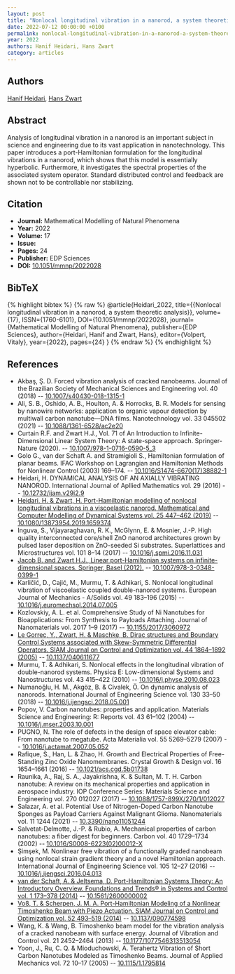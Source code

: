 ```yaml
---
layout: post
title: "Nonlocal longitudinal vibration in a nanorod, a system theoretic analysis"
date: 2022-07-12 00:00:00 +0100
permalink: nonlocal-longitudinal-vibration-in-a-nanorod-a-system-theoretic-analysis
year: 2022
authors: Hanif Heidari, Hans Zwart
category: articles
---
```

 
## Authors
[Hanif Heidari](authors/hanif-heidari), [Hans Zwart](authors/hans-zwart)
 
## Abstract
Analysis of longitudinal vibration in a nanorod is an important subject in science and engineering due to its vast application in nanotechnology. This paper introduces a port-Hamiltonian formulation for the longitudinal vibrations in a nanorod, which shows that this model is essentially hyperbolic. Furthermore, it investigates the spectral properties of the associated system operator. Standard distributed control and feedback are shown not to be controllable nor stabilizing.
 
## Citation
- **Journal:** Mathematical Modelling of Natural Phenomena
- **Year:** 2022
- **Volume:** 17
- **Issue:** 
- **Pages:** 24
- **Publisher:** EDP Sciences
- **DOI:** [10.1051/mmnp/2022028](https://doi.org/10.1051/mmnp/2022028)
 
## BibTeX
{% highlight bibtex %}
{% raw %}
@article{Heidari_2022,
  title={{Nonlocal longitudinal vibration in a nanorod, a system theoretic analysis}},
  volume={17},
  ISSN={1760-6101},
  DOI={10.1051/mmnp/2022028},
  journal={Mathematical Modelling of Natural Phenomena},
  publisher={EDP Sciences},
  author={Heidari, Hanif and Zwart, Hans},
  editor={Volpert, Vitaly},
  year={2022},
  pages={24}
}
{% endraw %}
{% endhighlight %}
 
## References
- Akbaş, Ş. D. Forced vibration analysis of cracked nanobeams. Journal of the Brazilian Society of Mechanical Sciences and Engineering vol. 40 (2018) -- [10.1007/s40430-018-1315-1](https://doi.org/10.1007/s40430-018-1315-1)
- Ali, S. B., Oshido, A. B., Houlton, A. & Horrocks, B. R. Models for sensing by nanowire networks: application to organic vapour detection by multiwall carbon nanotube—DNA films. Nanotechnology vol. 33 045502 (2021) -- [10.1088/1361-6528/ac2e20](https://doi.org/10.1088/1361-6528/ac2e20)
- Curtain R.F. and Zwart H.J., Vol. 71 of An Introduction to Infinite-Dimensional Linear System Theory: A state-space approach. Springer-Nature (2020). -- [10.1007/978-1-0716-0590-5_3](https://doi.org/10.1007/978-1-0716-0590-5_3)
- Golo G., van der Schaft A. and Stramigioli S., Hamiltonian formulation of planar beams. IFAC Workshop on Lagrangian and Hamiltonian Methods for Nonlinear Control (2003) 169–174. -- [10.1016/S1474-6670(17)38882-1](https://doi.org/10.1016/S1474-6670(17)38882-1)
- Heidari, H. DYNAMICAL ANALYSIS OF AN AXIALLY VIBRATING NANOROD. International Journal of Apllied Mathematics vol. 29 (2016) -- [10.12732/ijam.v29i2.9](https://doi.org/10.12732/ijam.v29i2.9)
- [Heidari, H. & Zwart, H. Port-Hamiltonian modelling of nonlocal longitudinal vibrations in a viscoelastic nanorod. Mathematical and Computer Modelling of Dynamical Systems vol. 25 447–462 (2019)](port-hamiltonian-modelling-of-nonlocal-longitudinal-vibrations-in-a-viscoelastic-nanorod) -- [10.1080/13873954.2019.1659374](https://doi.org/10.1080/13873954.2019.1659374)
- Inguva, S., Vijayaraghavan, R. K., McGlynn, E. & Mosnier, J.-P. High quality interconnected core/shell ZnO nanorod architectures grown by pulsed laser deposition on ZnO-seeded Si substrates. Superlattices and Microstructures vol. 101 8–14 (2017) -- [10.1016/j.spmi.2016.11.031](https://doi.org/10.1016/j.spmi.2016.11.031)
- [Jacob B. and Zwart H.J., Linear port-Hamiltonian systems on infinite-dimensional spaces. Springer, Basel (2012).](linear-port-hamiltonian-systems-on-infinite-dimensional-spaces) -- [10.1007/978-3-0348-0399-1](https://doi.org/10.1007/978-3-0348-0399-1)
- Karličić, D., Cajić, M., Murmu, T. & Adhikari, S. Nonlocal longitudinal vibration of viscoelastic coupled double-nanorod systems. European Journal of Mechanics - A/Solids vol. 49 183–196 (2015) -- [10.1016/j.euromechsol.2014.07.005](https://doi.org/10.1016/j.euromechsol.2014.07.005)
- Kozlovskiy, A. L. et al. Comprehensive Study of Ni Nanotubes for Bioapplications: From Synthesis to Payloads Attaching. Journal of Nanomaterials vol. 2017 1–9 (2017) -- [10.1155/2017/3060972](https://doi.org/10.1155/2017/3060972)
- [Le Gorrec, Y., Zwart, H. & Maschke, B. Dirac structures and Boundary Control Systems associated with Skew-Symmetric Differential Operators. SIAM Journal on Control and Optimization vol. 44 1864–1892 (2005)](dirac-structures-and-boundary-control-systems-associated-with-skew-symmetric-differential-operators) -- [10.1137/040611677](https://doi.org/10.1137/040611677)
- Murmu, T. & Adhikari, S. Nonlocal effects in the longitudinal vibration of double-nanorod systems. Physica E: Low-dimensional Systems and Nanostructures vol. 43 415–422 (2010) -- [10.1016/j.physe.2010.08.023](https://doi.org/10.1016/j.physe.2010.08.023)
- Numanoğlu, H. M., Akgöz, B. & Civalek, Ö. On dynamic analysis of nanorods. International Journal of Engineering Science vol. 130 33–50 (2018) -- [10.1016/j.ijengsci.2018.05.001](https://doi.org/10.1016/j.ijengsci.2018.05.001)
- Popov, V. Carbon nanotubes: properties and application. Materials Science and Engineering: R: Reports vol. 43 61–102 (2004) -- [10.1016/j.mser.2003.10.001](https://doi.org/10.1016/j.mser.2003.10.001)
- PUGNO, N. The role of defects in the design of space elevator cable: From nanotube to megatube. Acta Materialia vol. 55 5269–5279 (2007) -- [10.1016/j.actamat.2007.05.052](https://doi.org/10.1016/j.actamat.2007.05.052)
- Rafique, S., Han, L. & Zhao, H. Growth and Electrical Properties of Free-Standing Zinc Oxide Nanomembranes. Crystal Growth &amp; Design vol. 16 1654–1661 (2016) -- [10.1021/acs.cgd.5b01738](https://doi.org/10.1021/acs.cgd.5b01738)
- Raunika, A., Raj, S. A., Jayakrishna, K. & Sultan, M. T. H. Carbon nanotube: A review on its mechanical properties and application in aerospace industry. IOP Conference Series: Materials Science and Engineering vol. 270 012027 (2017) -- [10.1088/1757-899X/270/1/012027](https://doi.org/10.1088/1757-899X/270/1/012027)
- Salazar, A. et al. Potential Use of Nitrogen-Doped Carbon Nanotube Sponges as Payload Carriers Against Malignant Glioma. Nanomaterials vol. 11 1244 (2021) -- [10.3390/nano11051244](https://doi.org/10.3390/nano11051244)
- Salvetat-Delmotte, J.-P. & Rubio, A. Mechanical properties of carbon nanotubes: a fiber digest for beginners. Carbon vol. 40 1729–1734 (2002) -- [10.1016/S0008-6223(02)00012-X](https://doi.org/10.1016/S0008-6223(02)00012-X)
- Şimşek, M. Nonlinear free vibration of a functionally graded nanobeam using nonlocal strain gradient theory and a novel Hamiltonian approach. International Journal of Engineering Science vol. 105 12–27 (2016) -- [10.1016/j.ijengsci.2016.04.013](https://doi.org/10.1016/j.ijengsci.2016.04.013)
- [van der Schaft, A. & Jeltsema, D. Port-Hamiltonian Systems Theory: An Introductory Overview. Foundations and Trends® in Systems and Control vol. 1 173–378 (2014)](port-hamiltonian-systems-theory-an-introductory-overview-journal) -- [10.1561/2600000002](https://doi.org/10.1561/2600000002)
- [Voß, T. & Scherpen, J. M. A. Port-Hamiltonian Modeling of a Nonlinear Timoshenko Beam with Piezo Actuation. SIAM Journal on Control and Optimization vol. 52 493–519 (2014)](port-hamiltonian-modeling-of-a-nonlinear-timoshenko-beam-with-piezo-actuation) -- [10.1137/090774598](https://doi.org/10.1137/090774598)
- Wang, K. & Wang, B. Timoshenko beam model for the vibration analysis of a cracked nanobeam with surface energy. Journal of Vibration and Control vol. 21 2452–2464 (2013) -- [10.1177/1077546313513054](https://doi.org/10.1177/1077546313513054)
- Yoon, J., Ru, C. Q. & Mioduchowski, A. Terahertz Vibration of Short Carbon Nanotubes Modeled as Timoshenko Beams. Journal of Applied Mechanics vol. 72 10–17 (2005) -- [10.1115/1.1795814](https://doi.org/10.1115/1.1795814)

